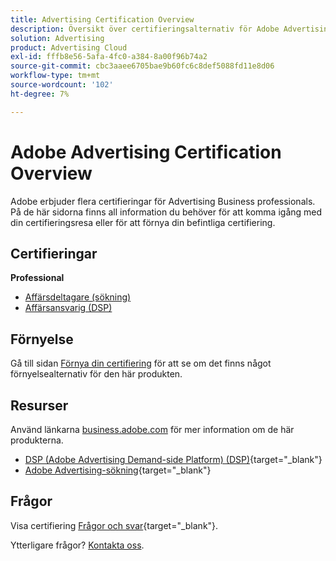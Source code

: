 ```yaml
---
title: Advertising Certification Overview
description: Översikt över certifieringsalternativ för Adobe Advertising
solution: Advertising
product: Advertising Cloud
exl-id: fffb8e56-5afa-4fc0-a384-8a00f96b74a2
source-git-commit: cbc3aaee6705bae9b60fc6c8def5088fd11e8d06
workflow-type: tm+mt
source-wordcount: '102'
ht-degree: 7%

---
```


# Adobe Advertising Certification Overview

Adobe erbjuder flera certifieringar för Advertising Business professionals.  På de här sidorna finns all information du behöver för att komma igång med din certifieringsresa eller för att förnya din befintliga certifiering.

## Certifieringar

**Professional**

* [Affärsdeltagare (sökning)](/help/certifications/aac/aac-search-p-business.md) <!--AD0-E501-->
* [Affärsansvarig (DSP)](/help/certifications/aac/aac-dsp-p-business.md) <!--AD0-E502-->

## Förnyelse

Gå till sidan [Förnya din certifiering](/help/certifications/renew.md) för att se om det finns något förnyelsealternativ för den här produkten.

## Resurser

Använd länkarna [business.adobe.com](https://business.adobe.com/) för mer information om de här produkterna.

* [DSP (Adobe Advertising Demand-side Platform) (DSP)](https://business.adobe.com/products/advertising/demand-side-platform.html){target="_blank"}
* [Adobe Advertising-sökning](https://business.adobe.com/products/advertising/search-marketing-management.html){target="_blank"}

## Frågor

Visa certifiering [Frågor och svar](https://experienceleague.adobe.com/docs/certification/certification/faq.html){target="_blank"}.

Ytterligare frågor? [Kontakta oss](mailto:certif@adobe.com).
